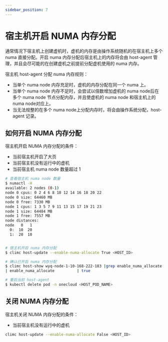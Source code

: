 ```yaml
---
sidebar_position: 7
---
```


# 宿主机开启 NUMA 内存分配

通常情况下宿主机上创建虚机时，虚机的内存是由操作系统随机的在宿主机上多个 numa 直接分配。开启 numa 内存分配后宿主机上的内存将会由 host-agent 管理，并且会尽可能的在创建虚机之前提前分配虚机使用的 numa 内存。

宿主机 host-agent 分配 numa 内存规则：
- 当单个 numa node 内存充足时，虚机的内存分配在同一个 numa 上。
- 当单个 numa node 内存不足时，会尝试以倍数增加虚机的 numa node后在多个 numa node 节点分配内存，并且使虚机的 numa node 和宿主机上的 numa node对应上。
- 当无法规整的在多个 numa node上分配内存时，将会由操作系统分配，host-agent 记录。


## 如何开启 NUMA 内存分配

宿主机开启 NUMA 内存分配的条件：
- 当前宿主机开启了大页
- 当前宿主机没有运行中的虚机
- 当前宿主机 numa node 数量超过 1

```bash
# 查看宿主机 numa node 数量
$ numactl -H
available: 2 nodes (0-1)
node 0 cpus: 0 2 4 6 8 10 12 14 16 18 20 22
node 0 size: 64460 MB
node 0 free: 7330 MB
node 1 cpus: 1 3 5 7 9 11 13 15 17 19 21 23
node 1 size: 64484 MB
node 1 free: 7557 MB
node distances:
node   0   1
  0:  10  20
  1:  20  10


# 宿主机开启 numa 内存分配
$ climc host-update --enable-numa-allocate True <HOST_ID>

# 确认已开启 numa 内存分配
$ climc host-show wyq-node-1-10-168-222-183 |grep enable_numa_allocate
| enable_numa_allocate          | true

# 重启当前 host-agent
$ kubectl delete pod -n onecloud <HOST_POD_NAME>
```

## 关闭 NUMA 内存分配

宿主机关闭 NUMA 内存分配的条件：
- 当前宿主机没有运行中的虚机

```bash
climc host-update --enable-numa-allocate False <HOST_ID>
```